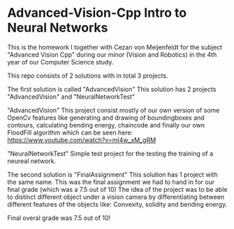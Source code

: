 # Advanced-Vision-Cpp Intro to Neural Networks
This is the homework I together with Cezan von Meijenfeldt for the subject "Advanced Vision Cpp" during our minor (Vision and Robotics) in the 4th year of our Computer Science study.

This repo consists of 2 solutions with in total 3 projects.

The first solution is called "AdvancedVision"
  This solution has 2 projects "AdvancedVision" and "NeuralNetworkTest"
  
  "AdvancedVision"
  This project consist mostly of our own version of some OpenCv features like generating and drawing of boundingboxes and contours,
  calculating bending energy, chaincode and finally our own FloodFill algorithm which can be seen here: https://www.youtube.com/watch?v=mI4w_xM_gRM
  
  "NeuralNetworkTest"
  Simple test project for the testing the training of a neureal network.
  
The second solution is "FinalAssignment"
  This solution has 1 project with the same name.
  This was the final assignment we had to hand in for our final grade (which was a 7.5 out of 10)
  The idea of the project was to be able to distinct different object under a vision camera by differentiating between different features   of the objects like: Convexity, solidity and bending energy.

Final overal grade was 7.5 out of 10!
